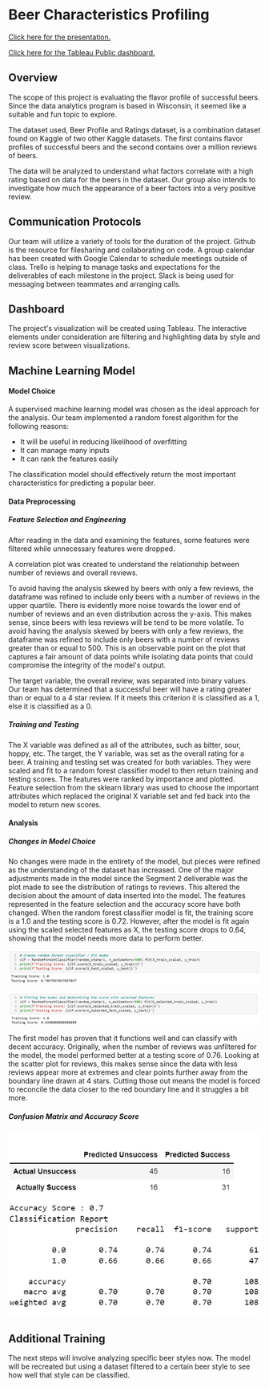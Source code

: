# Beer Characteristics Profiling 

[Click here for the presentation.](https://docs.google.com/presentation/d/1Rn_7RCTm9UO72irvWF4ho0fOMzaHRWQAoMQVw0SUD4k/edit#slide=id.p)

[Click here for the Tableau Public dashboard.](https://public.tableau.com/views/BeerStyleAnalysis/Dashboard2?:language=en-US&:display_count=n&:origin=viz_share_link)

## Overview

The scope of this project is evaluating the flavor profile of successful beers. Since the data analytics program is based in Wisconsin, it seemed like a suitable and fun topic to explore.

The dataset used, Beer Profile and Ratings dataset, is a combination dataset found on Kaggle of two other Kaggle datasets. The first contains flavor profiles of successful beers and the second contains over a million reviews of beers.

The data will be analyzed to understand what factors correlate with a high rating based on data for the beers in the dataset. Our group also intends to investigate how much the appearance of a beer factors into a very positive review. 

## Communication Protocols

Our team will utilize a variety of tools for the duration of the project. Github is the resource for filesharing and collaborating on code. A group calendar has been created with Google Calendar to schedule meetings outside of class. Trello is helping to manage tasks and expectations for the deliverables of each milestone in the project. Slack is being used for messaging between teammates and arranging calls. 

## Dashboard

The project's visualization will be created using Tableau. The interactive elements under consideration are filtering and highlighting data by style and review score between visualizations.

## Machine Learning Model

#### Model Choice 

A supervised machine learning model was chosen as the ideal approach for the analysis. Our team implemented a random forest algorithm for the following reasons:
* It will be useful in reducing likelihood of overfitting
* It can manage many inputs
* It can rank the features easily

The classification model should effectively return the most important characteristics for predicting a popular beer.

#### Data Preprocessing

##### Feature Selection and Engineering 

After reading in the data and examining the features, some features were filtered while unnecessary features were dropped. 

A correlation plot was created to understand the relationship between number of reviews and overall reviews.

To avoid having the analysis skewed by beers with only a few reviews, the dataframe was refined to include only beers with a number of reviews in the upper quartile. There is evidently more noise towards the lower end of number of reviews and an even distribution across the y-axis. This makes sense, since beers with less reviews will be tend to be more volatile. To avoid having the analysis skewed by beers with only a few reviews, the dataframe was refined to include only beers with a number of reviews greater than or equal to 500. This is an observable point on the plot that captures a fair amount of data points while isolating data points that could compromise the integrity of the model's output. 

The target variable, the overall review, was separated into binary values. Our team has determined that a successful beer will have a rating greater than or equal to a 4 star review. If it meets this criterion it is classified as a 1, else it is classified as a 0. 

##### Training and Testing 

The X variable was defined as all of the attributes, such as bitter, sour, hoppy, etc. The target, the Y variable, was set as the overall rating for a beer. A training and testing set was created for both variables. They were scaled and fit to a random forest classifier model to then return training and testing scores. The features were ranked by importance and plotted. Feature selection from the sklearn library was used to choose the important attributes which replaced the original X variable set and fed back into the model to return new scores.  

#### Analysis 

##### Changes in Model Choice

No changes were made in the entirety of the model, but pieces were refined as the understanding of the dataset has increased. One of the major adjustments made in the model since the Segment 2 deliverable was the plot made to see the distribution of ratings to reviews. This altered the decision about the amount of data inserted into the model. The features represented in the feature selection and the accuracy score have both changed. When the random forest classifier model is fit, the training score is a 1.0 and the testing score is 0.72. However, after the model is fit again using the scaled selected features as X, the testing score drops to 0.64, showing that the model needs more data to perform better. 

![rfcl](Resources/rfcl.png)

![featureselection](Resources/featureselection.png)


The first model has proven that it functions well and can classify with decent accuracy. Originally, when the number of reviews was unfiltered for the model, the model performed better at a testing score of 0.76. Looking at the scatter plot for reviews, this makes sense since the data with less reviews appear more at extremes and clear points further away from the boundary line drawn at 4 stars. Cutting those out means the model is forced to reconcile the data closer to the red boundary line and it struggles a bit more. 

##### Confusion Matrix and Accuracy Score


![confusionmatrix](Resources/confusionmatrix.png)


## Additional Training

The next steps will involve analyzing specific beer styles now. The model will be recreated but using a dataset filtered to a certain beer style to see how well that style can be classified. 
